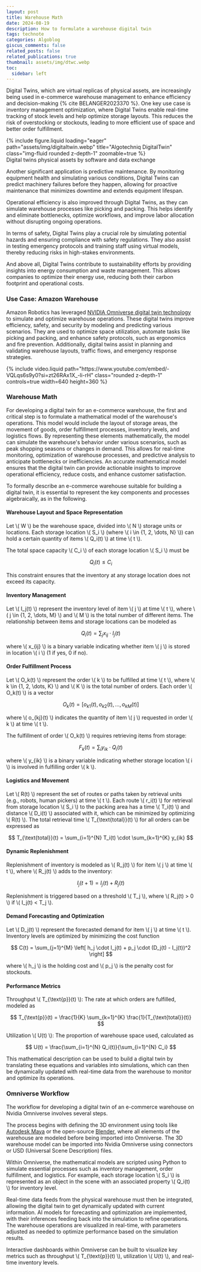 ```yaml
---
layout: post
title: Warehouse Math
date: 2024-08-19
description: How to formulate a warehouse digital twin
tags: technote
categories: Algoblog
giscus_comments: false
related_posts: false
related_publications: true
thumbnail: assets/img/dtwc.webp
toc:
  sidebar: left
---
```




Digital Twins, which are virtual replicas of physical assets, are increasingly being used in e-commerce warehouse management to enhance efficiency and decision-making {% cite BELANGER2023370 %}. One key use case is inventory management optimization, where Digital Twins enable real-time tracking of stock levels and help optimize storage layouts. This reduces the risk of overstocking or stockouts, leading to more efficient use of space and better order fulfillment.

<div class="row">
    <div class="col-sm mt-3 mt-md-0">
        {% include figure.liquid loading="eager" path="assets/img/digitaltwin.webp" title="Algotechniq DigitalTwin" class="img-fluid rounded z-depth-1" zoomable=true %}
    </div>
</div>
<div class="caption">
    Digital twins physical assets by software and data exchange
</div>

Another significant application is predictive maintenance. By monitoring equipment health and simulating various conditions, Digital Twins can predict machinery failures before they happen, allowing for proactive maintenance that minimizes downtime and extends equipment lifespan.

Operational efficiency is also improved through Digital Twins, as they can simulate warehouse processes like picking and packing. This helps identify and eliminate bottlenecks, optimize workflows, and improve labor allocation without disrupting ongoing operations.

In terms of safety, Digital Twins play a crucial role by simulating potential hazards and ensuring compliance with safety regulations. They also assist in testing emergency protocols and training staff using virtual models, thereby reducing risks in high-stakes environments.

And above all, Digital Twins contribute to sustainability efforts by providing insights into energy consumption and waste management. This allows companies to optimize their energy use, reducing both their carbon footprint and operational costs.


### Use Case: Amazon Warehouse

Amazon Robotics has leveraged [NVIDIA Omniverse digital twin technology](https://docs.omniverse.nvidia.com/digital-twins/latest/warehouse-digital-twins/use-cases.html) to simulate and optimize warehouse operations. These digital twins improve efficiency, safety, and security by modeling and predicting various scenarios. They are used to optimize space utilization, automate tasks like picking and packing, and enhance safety protocols, such as ergonomics and fire prevention. Additionally, digital twins assist in planning and validating warehouse layouts, traffic flows, and emergency response strategies.

<div class="row mt-3">
    <div class="col-sm mt-3 mt-md-0">
        {% include video.liquid path="https://www.youtube.com/embed/-VQLqs6s9y0?si=zt26RAx1X_-li-rH" class="rounded z-depth-1" controls=true width=640 height=360 %}
    </div>
</div>

### Warehouse Math

For developing a digital twin for an e-commerce warehouse, the first and critical step is to formulate a mathematical model of the warehouse's operations. This model would include the layout of storage areas, the movement of goods, order fulfillment processes, inventory levels, and logistics flows. By representing these elements mathematically, the model can simulate the warehouse's behavior under various scenarios, such as peak shopping seasons or changes in demand. This allows for real-time monitoring, optimization of warehouse processes, and predictive analysis to anticipate bottlenecks or inefficiencies. An accurate mathematical model ensures that the digital twin can provide actionable insights to improve operational efficiency, reduce costs, and enhance customer satisfaction.

To formally describe an e-commerce warehouse suitable for building a digital twin, it is essential to represent the key components and processes algebraically, as in the following.

#### Warehouse Layout and Space Representation

Let \\( W \\) be the warehouse space, divided into \\( N \\) storage units or locations. Each storage location \\( S_i \\) (where \\( i \in \{1, 2, \dots, N\} \\)) can hold a certain quantity of items \\( Q_i(t) \\) at time \\( t \\). 

The total space capacity \\( C_i \\) of each storage location \\( S_i \\) must be 

$$ Q_i(t) \leq C_i $$

This constraint ensures that the inventory at any storage location does not exceed its capacity.

#### Inventory Management

Let \\( I_j(t) \\) represent the inventory level of item \\( j \\) at time \\( t \\), where \\( j \in \{1, 2, \dots, M\} \\) and \\( M \\) is the total number of different items. The relationship between items and storage locations can be modeled as

$$ Q_i(t) = \sum_{j} x_{ij} \cdot I_j(t) $$

where \\( x_{ij} \\) is a binary variable indicating whether item \\( j \\) is stored in location \\( i \\) (1 if yes, 0 if no).

#### Order Fulfillment Process

Let \\( O_k(t) \\) represent the order \\( k \\) to be fulfilled at time \\( t \\), where \\( k \in \{1, 2, \dots, K\} \\) and \\( K \\) is the total number of orders. Each order \\( O_k(t) \\) is a vector 

$$ O_k(t) = [o_{k1}(t), o_{k2}(t), \dots, o_{kM}(t)] $$

where \\( o_{kj}(t) \\) indicates the quantity of item \\( j \\) requested in order \\( k \\) at time \\( t \\).

The fulfillment of order \\( O_k(t) \\) requires retrieving items from storage: 

$$ F_k(t) = \sum_{i} y_{ik} \cdot Q_i(t) $$

where \\( y_{ik} \\) is a binary variable indicating whether storage location \\( i \\) is involved in fulfilling order \\( k \\).

#### Logistics and Movement

Let \\( R(t) \\) represent the set of routes or paths taken by retrieval units (e.g., robots, human pickers) at time \\( t \\). Each route \\( r_i(t) \\) for retrieval from storage location \\( S_i \\) to the packing area has a time \\( T_i(t) \\) and distance \\( D_i(t) \\) associated with it, which can be minimized by optimizing \\( R(t) \\). The total retrieval time \\( T_{\text{total}}(t) \\) for all orders can be expressed as

$$ T_{\text{total}}(t) = \sum_{i=1}^{N} T_i(t) \cdot \sum_{k=1}^{K} y_{ik} $$


#### Dynamic Replenishment

Replenishment of inventory is modeled as \\( R_j(t) \\) for item \\( j \\) at time \\( t \\), where \\( R_j(t) \\) adds to the inventory: 

$$ I_j(t+1) = I_j(t) + R_j(t) $$

Replenishment is triggered based on a threshold \\( T_j \\), where \\( R_j(t) > 0 \\) if \\( I_j(t) < T_j \\).


#### Demand Forecasting and Optimization

Let \\( D_j(t) \\) represent the forecasted demand for item \\( j \\) at time \\( t \\). Inventory levels are optimized by minimizing the cost function

$$ C(t) = \sum_{j=1}^{M} \left[ h_j \cdot I_j(t) + p_j \cdot (D_j(t) - I_j(t))^2 \right] $$

where \\( h_j \\) is the holding cost and \\( p_j \\) is the penalty cost for stockouts.

#### Performance Metrics

Throughput \\( T_{\text{p}}(t) \\): The rate at which orders are fulfilled, modeled as

$$ T_{\text{p}}(t) = \frac{1}{K} \sum_{k=1}^{K} \frac{1}{T_{\text{total}}(t)} $$


Utilization \\( U(t) \\): The proportion of warehouse space used, calculated as

$$ U(t) = \frac{\sum_{i=1}^{N} Q_i(t)}{\sum_{i=1}^{N} C_i} $$ 

This mathematical description can be used to build a digital twin by translating these equations and variables into simulations, which can then be dynamically updated with real-time data from the warehouse to monitor and optimize its operations.

### Omniverse Workflow

The workflow for developing a digital twin of an e-commerce warehouse on Nvidia Omniverse involves several steps. 

The process begins with defining the 3D environment using tools like [Autodesk Maya](https://en.wikipedia.org/wiki/Autodesk_Maya) or the open-source [Blender](https://www.blender.org/), where all elements of the warehouse are modeled before being imported into Omniverse. The 3D warehouse model can be imported into Nvidia Omniverse using connectors or USD (Universal Scene Description) files.

Within Omniverse, the mathematical models are scripted using Python to simulate essential processes such as inventory management, order fulfillment, and logistics.  For example, each storage location \\( S_i \\) is represented as an object in the scene with an associated property \\( Q_i(t) \\) for inventory level.

Real-time data feeds from the physical warehouse must then be integrated, allowing the digital twin to get  dynamically updated with current information. AI models for forecasting and optimization are implemented, with their inferences feeding back into the simulation to refine operations. The warehouse operations are visualized in real-time, with parameters adjusted as needed to optimize performance based on the simulation results.

Interactive dashboards within Omniverse can be built to visualize key metrics such as throughput \\( T_{\text{p}}(t) \\), utilization \\( U(t) \\), and real-time inventory levels.

